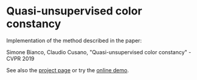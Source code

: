 # Quasi-unsupervised color constancy
Implementation of the method described in the paper:

Simone Bianco, Claudio Cusano, "Quasi-unsupervised color constancy" - CVPR 2019

See also the [project page](https://claudio-unipv.github.io/quasi-unsupervised-cc/) or try the [online demo](http://democusano.unipv.it:80/demo).
